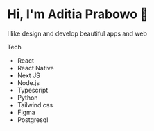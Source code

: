 # Hi, I'm Aditia Prabowo 👋

I like design and develop beautiful apps and web

Tech 
* React
* React Native
* Next JS
* Node.js
* Typescript
* Python
* Tailwind css
* Figma
* Postgresql
